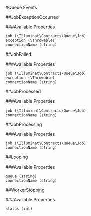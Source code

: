 #Queue Events

##JobExceptionOccurred

###Available Properties

    job (\Illuminat\Contracts\Queue\Job)
    exception (\Throwable)
    connectionName (string)

##JobFailed

###Available Properties

    job (\Illuminat\Contracts\Queue\Job)
    exception (\Throwable)
    connectionName (string)

##JobProcessed

###Available Properties

    job (\Illuminat\Contracts\Queue\Job)
    connectionName (string)

##JobProcessing

###Available Properties

    job (\Illuminat\Contracts\Queue\Job)
    connectionName (string)

##Looping

###Available Properties

    queue (string)
    connectionName (string)

##WorkerStopping

###Available Properties

    status (int)

